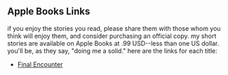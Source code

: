## Apple Books Links
if you enjoy the stories you read, please share them with those whom you think will enjoy them, and consider purchasing an official copy. my short stories are available on Apple Books at .99 USD--less than one US dollar. you'll be, as they say, "doing me a solid." here are the links for each title:

- [Final Encounter](http://books.apple.com/us/book/id6593660700) 